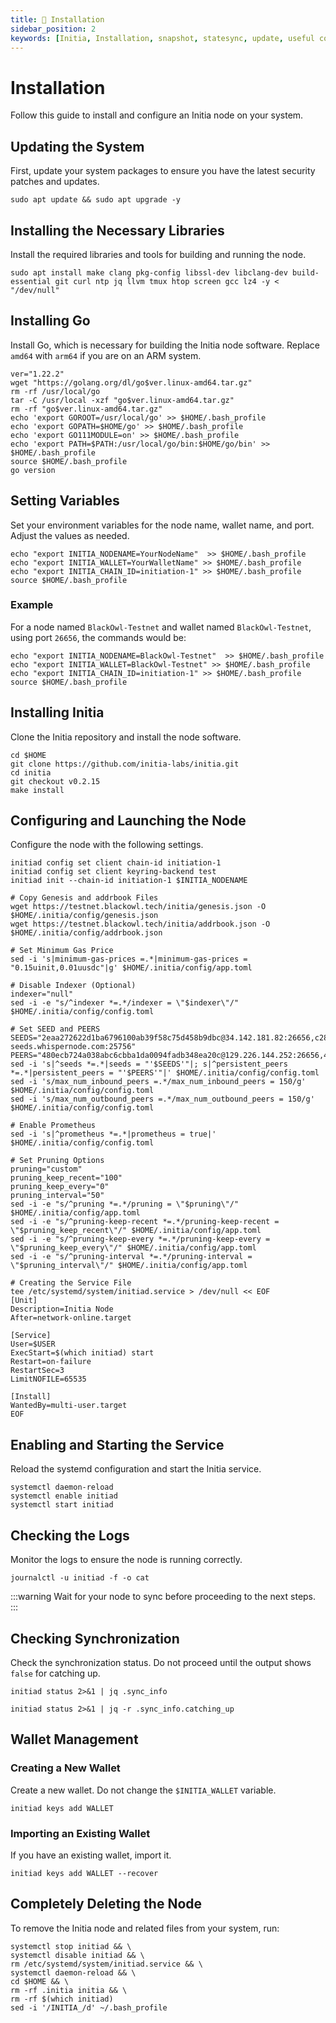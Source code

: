 ```yaml
---
title: 💾 Installation
sidebar_position: 2
keywords: [Initia, Installation, snapshot, statesync, update, useful commands]
---
```


# Installation

Follow this guide to install and configure an Initia node on your system.

## Updating the System
First, update your system packages to ensure you have the latest security patches and updates.
```shell
sudo apt update && sudo apt upgrade -y
```

## Installing the Necessary Libraries
Install the required libraries and tools for building and running the node.
```shell
sudo apt install make clang pkg-config libssl-dev libclang-dev build-essential git curl ntp jq llvm tmux htop screen gcc lz4 -y < "/dev/null"
```

## Installing Go
Install Go, which is necessary for building the Initia node software. Replace `amd64` with `arm64` if you are on an ARM system.
```shell
ver="1.22.2"
wget "https://golang.org/dl/go$ver.linux-amd64.tar.gz"
rm -rf /usr/local/go
tar -C /usr/local -xzf "go$ver.linux-amd64.tar.gz"
rm -rf "go$ver.linux-amd64.tar.gz"
echo 'export GOROOT=/usr/local/go' >> $HOME/.bash_profile
echo 'export GOPATH=$HOME/go' >> $HOME/.bash_profile
echo 'export GO111MODULE=on' >> $HOME/.bash_profile
echo 'export PATH=$PATH:/usr/local/go/bin:$HOME/go/bin' >> $HOME/.bash_profile
source $HOME/.bash_profile
go version
```

## Setting Variables
Set your environment variables for the node name, wallet name, and port. Adjust the values as needed.
```shell
echo "export INITIA_NODENAME=YourNodeName"  >> $HOME/.bash_profile
echo "export INITIA_WALLET=YourWalletName" >> $HOME/.bash_profile
echo "export INITIA_CHAIN_ID=initiation-1" >> $HOME/.bash_profile
source $HOME/.bash_profile
```

### Example
For a node named `BlackOwl-Testnet` and wallet named `BlackOwl-Testnet`, using port `26656`, the commands would be:
```shell
echo "export INITIA_NODENAME=BlackOwl-Testnet"  >> $HOME/.bash_profile
echo "export INITIA_WALLET=BlackOwl-Testnet" >> $HOME/.bash_profile
echo "export INITIA_CHAIN_ID=initiation-1" >> $HOME/.bash_profile
source $HOME/.bash_profile
```

## Installing Initia
Clone the Initia repository and install the node software.
```shell
cd $HOME
git clone https://github.com/initia-labs/initia.git
cd initia
git checkout v0.2.15
make install
```

## Configuring and Launching the Node
Configure the node with the following settings.
```shell
initiad config set client chain-id initiation-1
initiad config set client keyring-backend test
initiad init --chain-id initiation-1 $INITIA_NODENAME

# Copy Genesis and addrbook Files
wget https://testnet.blackowl.tech/initia/genesis.json -O $HOME/.initia/config/genesis.json
wget https://testnet.blackowl.tech/initia/addrbook.json -O $HOME/.initia/config/addrbook.json

# Set Minimum Gas Price
sed -i 's|minimum-gas-prices =.*|minimum-gas-prices = "0.15uinit,0.01uusdc"|g' $HOME/.initia/config/app.toml

# Disable Indexer (Optional)
indexer="null"
sed -i -e "s/^indexer *=.*/indexer = \"$indexer\"/" $HOME/.initia/config/config.toml

# Set SEED and PEERS
SEEDS="2eaa272622d1ba6796100ab39f58c75d458b9dbc@34.142.181.82:26656,c28827cb96c14c905b127b92065a3fb4cd77d7f6@testnet-seeds.whispernode.com:25756"
PEERS="480ecb724a038abc6cbba1da0094fadb348ea20c@129.226.144.252:26656,46e75102878a26aac6c8ea70269605030cd689ec@51.195.62.112:56116,454be72f212062922913df7d406531794abc6828@43.157.28.44:26656,292cb203a4eb763ff3c6831584168602ad0f88eb@89.117.62.43:26656,3ffc950d7cb2004c39ea5723dd90ed005bc300c1@43.131.45.201:26656,be785c01a6069e4318773125fbf1022ddceecea3@65.109.52.162:26699,c6edf09a70cb97593a2780d319878fae942a7817@43.131.57.124:26656,7cb4a173f4df8720149cebb31853a853d4613d4c@43.130.234.14:26656,5a96e49cf4d3642b9b65ef916ac5f5e4cab32b1f@167.99.62.81:26656,70e4ebf09abac1fba668bd4009e84bcba1be8a81@43.134.241.186:26656,de778930fdbb2ad3608e3345a8f033e1110833f2@185.185.83.51:26656,777d04dde7692bd6ed0166bfbc8f47c44be4dd15@80.92.206.17:33756,72573b8b5af3b1b4006e5e8d136bf8d38edc4fc5@43.153.133.80:26656,82620f605fa8777c16a7b78d7be15ea43ecefefd@161.35.74.142:26656,8db320e665dbe123af20c4a5c667a17dc146f4d0@51.75.144.149:24556,365649da2ac0cbaf2772a9160fca3ac764ff880b@52.172.218.19:53456,bed55ace8bd4dfc3de2e50e4f96636cc24ce1728@38.242.148.54:26656,3ed532fa688a49823655e87169a47f12922dc843@43.130.228.15:26656,3b944bcae9db0b88d8419adde8e26188a6a5ef5d@65.109.59.22:25756,cf7ecafede4a07d9e2f4b62ae9065365b6ebe7bd@178.128.103.210:26656"
sed -i 's|^seeds *=.*|seeds = "'$SEEDS'"|; s|^persistent_peers *=.*|persistent_peers = "'$PEERS'"|' $HOME/.initia/config/config.toml
sed -i 's/max_num_inbound_peers =.*/max_num_inbound_peers = 150/g' $HOME/.initia/config/config.toml
sed -i 's/max_num_outbound_peers =.*/max_num_outbound_peers = 150/g' $HOME/.initia/config/config.toml

# Enable Prometheus
sed -i 's|^prometheus *=.*|prometheus = true|' $HOME/.initia/config/config.toml

# Set Pruning Options
pruning="custom"
pruning_keep_recent="100"
pruning_keep_every="0"
pruning_interval="50"
sed -i -e "s/^pruning *=.*/pruning = \"$pruning\"/" $HOME/.initia/config/app.toml
sed -i -e "s/^pruning-keep-recent *=.*/pruning-keep-recent = \"$pruning_keep_recent\"/" $HOME/.initia/config/app.toml
sed -i -e "s/^pruning-keep-every *=.*/pruning-keep-every = \"$pruning_keep_every\"/" $HOME/.initia/config/app.toml
sed -i -e "s/^pruning-interval *=.*/pruning-interval = \"$pruning_interval\"/" $HOME/.initia/config/app.toml

# Creating the Service File
tee /etc/systemd/system/initiad.service > /dev/null << EOF
[Unit]
Description=Initia Node
After=network-online.target

[Service]
User=$USER
ExecStart=$(which initiad) start
Restart=on-failure
RestartSec=3
LimitNOFILE=65535

[Install]
WantedBy=multi-user.target
EOF
```

## Enabling and Starting the Service
Reload the systemd configuration and start the Initia service.
```shell
systemctl daemon-reload
systemctl enable initiad
systemctl start initiad
```

## Checking the Logs
Monitor the logs to ensure the node is running correctly.
```shell
journalctl -u initiad -f -o cat
```  

:::warning
Wait for your node to sync before proceeding to the next steps.
:::

## Checking Synchronization
Check the synchronization status. Do not proceed until the output shows `false` for catching up.
```shell
initiad status 2>&1 | jq .sync_info
```

```shell
initiad status 2>&1 | jq -r .sync_info.catching_up
```

## Wallet Management

### Creating a New Wallet
Create a new wallet. Do not change the `$INITIA_WALLET` variable.
```shell 
initiad keys add WALLET
```  

### Importing an Existing Wallet
If you have an existing wallet, import it.
```shell
initiad keys add WALLET --recover
```

## Completely Deleting the Node
To remove the Initia node and related files from your system, run:
```shell 
systemctl stop initiad && \
systemctl disable initiad && \
rm /etc/systemd/system/initiad.service && \
systemctl daemon-reload && \
cd $HOME && \
rm -rf .initia initia && \
rm -rf $(which initiad)
sed -i '/INITIA_/d' ~/.bash_profile
```
